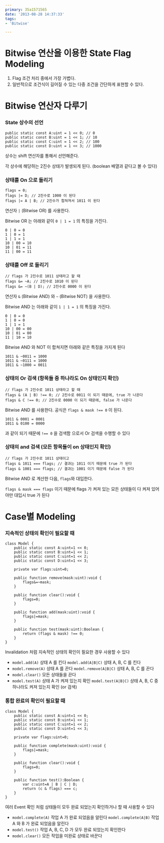 ```yaml
---
primary: 35a1571565
date: '2013-08-28 14:37:33'
tags:
- 'Bitwise'

---
```


Bitwise 연산을 이용한 State Flag Modeling
========================================================

1. Flag 조건 처리 중에서 가장 가볍다.
2. 일반적으로 조건식이 길어질 수 있는 다중 조건을 간단하게 표현할 수 있다.



Bitwise 연산자 다루기
========================================================

### State 상수의 선언

```as3
public static const A:uint = 1 << 0; // 0
public static const B:uint = 1 << 1; // 10
public static const C:uint = 1 << 2; // 100
public static const D:uint = 1 << 3; // 1000
```

상수는 shift 연산자를 통해서 선언해준다. 

각 상수에 해당하는 2진수 상태가 발생되게 된다. (boolean 배열과 같다고 볼 수 있다)


### 상태를 On 으로 돌리기

```as3
flags = 0;
flags |= D; // 2진수로 1000 이 된다
flags |= A | B; // 2진수가 합쳐져서 1011 이 된다
```

연산자 `|` (Bitwise OR) 를 사용한다.

Bitwise OR 는 아래와 같이 `0 | 1 = 1` 의 특징을 가진다.

```as3
0 | 0 = 0
1 | 0 = 1
1 | 1 = 1
10 | 00 = 10
10 | 01 = 11
11 | 00 = 11
```

### 상태를 Off 로 돌리기

```as3
// flags 가 2진수로 1011 상태라고 할 때
flags &= ~A; // 2진수로 1010 이 된다
flags &= ~(B | D); // 2진수로 0000 이 된다
```

연산자 `&` (Bitwise AND) 와 `~` (Bitwise NOT) 을 사용한다.

Bitwise AND 는 아래와 같이 `1 | 1 = 1` 의 특징을 가진다.

```as3
0 | 0 = 0
1 | 0 = 0
1 | 1 = 1
10 | 00 = 00
10 | 01 = 00
11 | 10 = 10
```

Bitwise AND  와 NOT 이 합쳐지면 아래와 같은 특징을 가지게 된다

```as3
1011 & ~0011 = 1000
1011 & ~0111 = 1000
1011 & ~1000 = 0011
```


### 상태의 Or 검색 (항목들 중 하나라도 On 상태인지 확인)

```as3
// flags 가 2진수로 1011 상태라고 할 때
flags & (A | B) !== 0; // 2진수로 0011 이 되기 때문에, true 가 나온다
flags & C !== 0; // 2진수로 0000 이 되기 때문에, false 가 나온다
```

Bitwise AND 를 사용한다. 공식은 `flags & mask !== 0` 이 된다.

```as3
1011 & 0001 = 0001
1011 & 0100 = 0000
```

과 같이 되기 때문에 `!== 0` 을 검색함 으로서 Or 검색을 수행할 수 있다 


### 상태의 and 검색 (모든 항목들이 on 상태인지 확인)

```as3
// flags 가 2진수로 1011 상태이고 
flags & 1011 === flags; // 결과는 1011 이기 때문에 true 가 된다
flags & 1001 === flags; // 결과는 1001 이기 때문에 false 가 된다
```

Bitwise AND 로 계산한 다음, `flags`와 대입한다.

`flags & mask === flags` 이기 때문에 flags 가 켜져 있는 모든 상태들이 다 켜져 있어야만 대입시 true 가 된다



Case별 Modeling
========================================================

### 지속적인 상태의 확인이 필요할 때

```as3
class Model {
	public static const A:uint=1 << 0;
	public static const B:uint=1 << 1;
	public static const C:uint=1 << 2;
	public static const D:uint=1 << 3;

	private var flags:uint=0;

	public function remove(mask:uint):void {
		flags&=~mask;
	}

	public function clear():void {
		flags=0;
	}

	public function add(mask:uint):void {
		flags|=mask;
	}

	public function test(mask:uint):Boolean {
		return (flags & mask) !== 0;
	}
}
```

Invalidation 처럼 지속적인 상태의 확인이 필요한 경우 사용할 수 있다

- `model.add(A)` 상태 A 를 킨다 `model.add(A|B|C)` 상태 A, B, C 를 킨다
- `model.remove(A)` 상태 A 를 끈다 `model.remove(A|B|C)` 상태 A, B, C 를 끈다
- `model.clear()` 모든 상태들을 끈다
- `model.test(A)` 상태 A 가 켜져 있는지 확인 `model.test(A|B|C)` 상태 A, B, C 중 하나라도 켜져 있는지 확인 (or 검색)


### 통합 완료의 확인이 필요할 때

```as3
class Model {
	public static const A:uint=1 << 0;
	public static const B:uint=1 << 1;
	public static const C:uint=1 << 2;
	public static const D:uint=1 << 3;

	private var flags:uint=0;

	public function complete(mask:uint):void {
		flags|=mask;
	}

	public function clear():void {
		flags=0;
	}

	public function test():Boolean {
		var c:uint=A | B | C | D;
		return (c & flags) === c;
	}
}
```

여러 Event 확인 처럼 상태들이 모두 완료 되었는지 확인하거나 할 때 사용할 수 있다

- `model.complete(A)` 작업 A 가 완료 되었음을 알린다 `model.complete(A|B)` 작업 A 와 B 가 완료 되었음을 알린다
- `model.test()` 작업 A, B, C, D 가 모두 완료 되었는지 확인한다
- `model.clear()` 모든 작업을 미완료 상태로 바꾼다 
